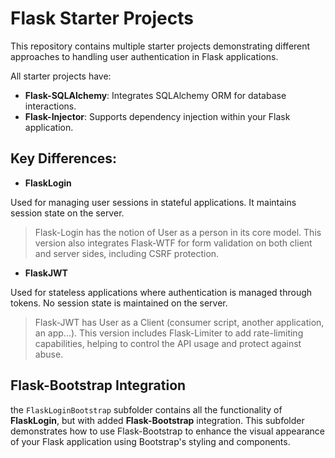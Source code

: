 # Flask Starter Projects

This repository contains multiple starter projects demonstrating different approaches to handling user authentication in Flask applications.

All starter projects have:
- **Flask-SQLAlchemy**: Integrates SQLAlchemy ORM for database interactions.
- **Flask-Injector**: Supports dependency injection within your Flask application.

## Key Differences:

- **FlaskLogin**

Used for managing user sessions in stateful applications. It maintains session state on the server.

> Flask-Login has the notion of User as a person in its core model.
> This version also integrates Flask-WTF for form validation on both client and server sides, including CSRF protection.


- **FlaskJWT**

Used for stateless applications where authentication is managed through tokens. No session state is maintained on the server.

> Flask-JWT has User as a Client (consumer script, another application, an app...).
> This version includes Flask-Limiter to add rate-limiting capabilities, helping to control the API usage and protect against abuse.


## **Flask-Bootstrap** Integration

the `FlaskLoginBootstrap` subfolder contains all the functionality of **FlaskLogin**, but with added **Flask-Bootstrap** integration. This subfolder demonstrates how to use Flask-Bootstrap to enhance the visual appearance of your Flask application using Bootstrap's styling and components.